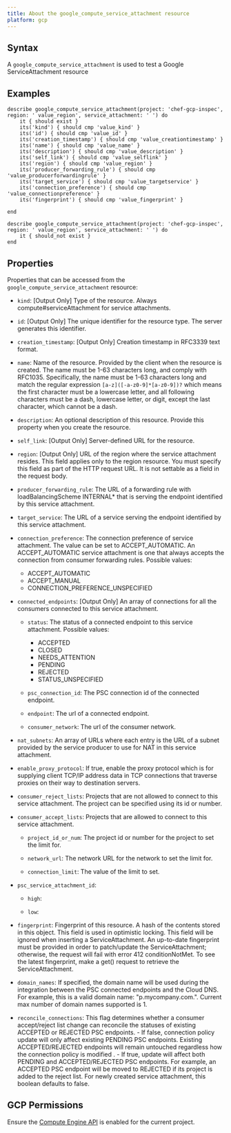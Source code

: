 ```yaml
---
title: About the google_compute_service_attachment resource
platform: gcp
---
```


## Syntax
A `google_compute_service_attachment` is used to test a Google ServiceAttachment resource

## Examples
```
describe google_compute_service_attachment(project: 'chef-gcp-inspec', region: ' value_region', service_attachment: ' ') do
	it { should exist }
	its('kind') { should cmp 'value_kind' }
	its('id') { should cmp 'value_id' }
	its('creation_timestamp') { should cmp 'value_creationtimestamp' }
	its('name') { should cmp 'value_name' }
	its('description') { should cmp 'value_description' }
	its('self_link') { should cmp 'value_selflink' }
	its('region') { should cmp 'value_region' }
	its('producer_forwarding_rule') { should cmp 'value_producerforwardingrule' }
	its('target_service') { should cmp 'value_targetservice' }
	its('connection_preference') { should cmp 'value_connectionpreference' }
	its('fingerprint') { should cmp 'value_fingerprint' }

end

describe google_compute_service_attachment(project: 'chef-gcp-inspec', region: ' value_region', service_attachment: ' ') do
	it { should_not exist }
end
```

## Properties
Properties that can be accessed from the `google_compute_service_attachment` resource:


  * `kind`: [Output Only] Type of the resource. Always compute#serviceAttachment for service attachments.

  * `id`: [Output Only] The unique identifier for the resource type. The server generates this identifier.

  * `creation_timestamp`: [Output Only] Creation timestamp in RFC3339 text format.

  * `name`: Name of the resource. Provided by the client when the resource is created. The name must be 1-63 characters long, and comply with RFC1035. Specifically, the name must be 1-63 characters long and match the regular expression `[a-z]([-a-z0-9]*[a-z0-9])?` which means the first character must be a lowercase letter, and all following characters must be a dash, lowercase letter, or digit, except the last character, which cannot be a dash.

  * `description`: An optional description of this resource. Provide this property when you create the resource.

  * `self_link`: [Output Only] Server-defined URL for the resource.

  * `region`: [Output Only] URL of the region where the service attachment resides. This field applies only to the region resource. You must specify this field as part of the HTTP request URL. It is not settable as a field in the request body.

  * `producer_forwarding_rule`: The URL of a forwarding rule with loadBalancingScheme INTERNAL* that is serving the endpoint identified by this service attachment.

  * `target_service`: The URL of a service serving the endpoint identified by this service attachment.

  * `connection_preference`: The connection preference of service attachment. The value can be set to ACCEPT_AUTOMATIC. An ACCEPT_AUTOMATIC service attachment is one that always accepts the connection from consumer forwarding rules.
  Possible values:
    * ACCEPT_AUTOMATIC
    * ACCEPT_MANUAL
    * CONNECTION_PREFERENCE_UNSPECIFIED

  * `connected_endpoints`: [Output Only] An array of connections for all the consumers connected to this service attachment.

    * `status`: The status of a connected endpoint to this service attachment.
    Possible values:
      * ACCEPTED
      * CLOSED
      * NEEDS_ATTENTION
      * PENDING
      * REJECTED
      * STATUS_UNSPECIFIED

    * `psc_connection_id`: The PSC connection id of the connected endpoint.

    * `endpoint`: The url of a connected endpoint.

    * `consumer_network`: The url of the consumer network.

  * `nat_subnets`: An array of URLs where each entry is the URL of a subnet provided by the service producer to use for NAT in this service attachment.

  * `enable_proxy_protocol`: If true, enable the proxy protocol which is for supplying client TCP/IP address data in TCP connections that traverse proxies on their way to destination servers.

  * `consumer_reject_lists`: Projects that are not allowed to connect to this service attachment. The project can be specified using its id or number.

  * `consumer_accept_lists`: Projects that are allowed to connect to this service attachment.

    * `project_id_or_num`: The project id or number for the project to set the limit for.

    * `network_url`: The network URL for the network to set the limit for.

    * `connection_limit`: The value of the limit to set.

  * `psc_service_attachment_id`:

    * `high`:

    * `low`:

  * `fingerprint`: Fingerprint of this resource. A hash of the contents stored in this object. This field is used in optimistic locking. This field will be ignored when inserting a ServiceAttachment. An up-to-date fingerprint must be provided in order to patch/update the ServiceAttachment; otherwise, the request will fail with error 412 conditionNotMet. To see the latest fingerprint, make a get() request to retrieve the ServiceAttachment.

  * `domain_names`: If specified, the domain name will be used during the integration between the PSC connected endpoints and the Cloud DNS. For example, this is a valid domain name: "p.mycompany.com.". Current max number of domain names supported is 1.

  * `reconcile_connections`: This flag determines whether a consumer accept/reject list change can reconcile the statuses of existing ACCEPTED or REJECTED PSC endpoints. - If false, connection policy update will only affect existing PENDING PSC endpoints. Existing ACCEPTED/REJECTED endpoints will remain untouched regardless how the connection policy is modified . - If true, update will affect both PENDING and ACCEPTED/REJECTED PSC endpoints. For example, an ACCEPTED PSC endpoint will be moved to REJECTED if its project is added to the reject list. For newly created service attachment, this boolean defaults to false.


## GCP Permissions

Ensure the [Compute Engine API](https://console.cloud.google.com/apis/library/compute.googleapis.com/) is enabled for the current project.
